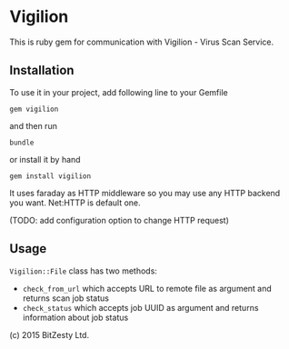 # Vigilion
This is ruby gem for communication with Vigilion - Virus Scan Service.

## Installation

To use it in your project, add following line to your Gemfile

`gem vigilion`

and then run

`bundle`

or install it by hand

`gem install vigilion`

It uses faraday as HTTP middleware so you may use any HTTP backend you want. Net:HTTP is default one.

(TODO: add configuration option to change HTTP request)

## Usage

`Vigilion::File` class has two methods:

 * `check_from_url` which accepts URL to remote file as argument and returns scan job status
 * `check_status` which accepts job UUID as argument and returns information about job status

(c) 2015 BitZesty Ltd.

